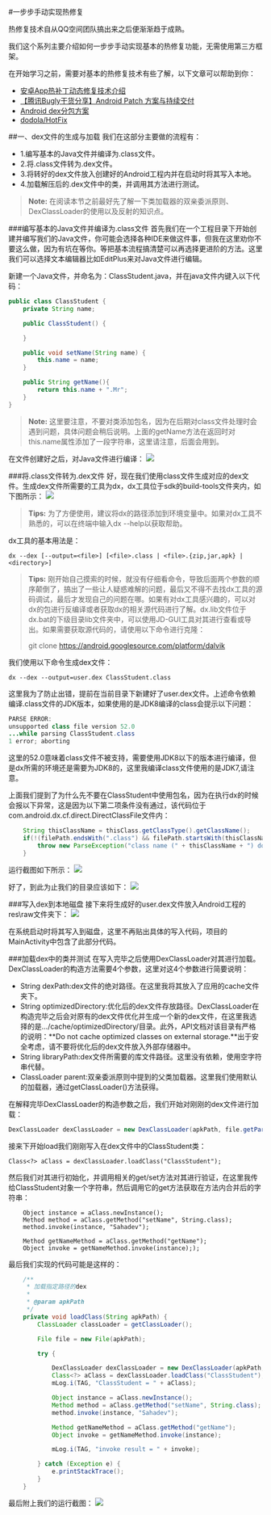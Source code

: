#一步步手动实现热修复

热修复技术自从QQ空间团队搞出来之后便渐渐趋于成熟。

我们这个系列主要介绍如何一步步手动实现基本的热修复功能，无需使用第三方框架。

在开始学习之前，需要对基本的热修复技术有些了解，以下文章可以帮助到你：

- [安卓App热补丁动态修复技术介绍](https://mp.weixin.qq.com/s?__biz=MzI1MTA1MzM2Nw==&mid=400118620&idx=1&sn=b4fdd5055731290eef12ad0d17f39d4a&scene=1&srcid=1106Imu9ZgwybID13e7y2nEi#wechat_redirect)
- [【腾讯Bugly干货分享】Android Patch 方案与持续交付](https://my.oschina.net/bugly/blog/727850)
- [Android dex分包方案](http://blog.csdn.net/vurtne_ye/article/details/39666381)
- [dodola/HotFix](https://github.com/dodola/HotFix)

##一、dex文件的生成与加载
我们在这部分主要做的流程有：

- 1.编写基本的Java文件并编译为.class文件。
- 2.将.class文件转为.dex文件。
- 3.将转好的dex文件放入创建好的Android工程内并在启动时将其写入本地。
- 4.加载解压后的.dex文件中的类，并调用其方法进行测试。

>**Note:** 在阅读本节之前最好先了解一下类加载器的双亲委派原则、DexClassLoader的使用以及反射的知识点。

###编写基本的Java文件并编译为.class文件
首先我们在一个工程目录下开始创建并编写我们的Java文件，你可能会选择各种IDE来做这件事，但我在这里劝你不要这么做，因为有坑在等你。等把基本流程搞清楚可以再选择更进阶的方法。这里我们可以选择文本编辑器比如EditPlus来对Java文件进行编辑。

新建一个Java文件，并命名为：ClassStudent.java，并在java文件内键入以下代码：
```java
public class ClassStudent {
	private String name;

	public ClassStudent() {

	}

	public void setName(String name) {
		this.name = name;
	}

	public String getName(){
		return this.name + ".Mr";	
	}
}
```

> **Note:** 这里要注意，不要对类添加包名，因为在后期对class文件处理时会遇到问题，具体问题会稍后说明。上面的getName方法在返回时对this.name属性添加了一段字符串，这里请注意，后面会用到。

在文件创建好之后，对Java文件进行编译：
![](https://code.csdn.net/u011064099/sahadevhotfix/blob/master/blogResource/20161123174417.png)

###将.class文件转为.dex文件
好，现在我们使用class文件生成对应的dex文件。生成dex文件所需要的工具为dx，dx工具位于sdk的build-tools文件夹内，如下图所示：
![](https://code.csdn.net/u011064099/sahadevhotfix/blob/master/blogResource/20161123175306.png)

> **Tips:** 为了方便使用，建议将dx的路径添加到环境变量中。如果对dx工具不熟悉的，可以在终端中输入dx --help以获取帮助。

dx工具的基本用法是：
```
dx --dex [--output=<file>] [<file>.class | <file>.{zip,jar,apk} | <directory>]
```

> **Tips:** 刚开始自己摸索的时候，就没有仔细看命令，导致后面两个参数的顺序颠倒了，搞出了一些让人疑惑难解的问题，最后又不得不去找dx工具的源码调试，最后才发现自己的问题在哪。如果有对dx工具感兴趣的，可以对dx的包进行反编译或者获取dx的相关源代码进行了解。dx.lib文件位于dx.bat的下级目录lib文件夹中，可以使用JD-GUI工具对其进行查看或导出。如果需要获取源代码的，请使用以下命令进行克隆：
> 
> git clone https://android.googlesource.com/platform/dalvik
> 

我们使用以下命令生成dex文件：
```
dx --dex --output=user.dex ClassStudent.class
```

这里我为了防止出错，提前在当前目录下新建好了user.dex文件。上述命令依赖编译.class文件的JDK版本，如果使用的是JDK8编译的class会提示以下问题：
```java
PARSE ERROR:
unsupported class file version 52.0
...while parsing ClassStudent.class
1 error; aborting
```

这里的52.0意味着class文件不被支持，需要使用JDK8以下的版本进行编译，但是dx所需的环境还是需要为JDK8的，这里我编译class文件使用的是JDK7,请注意。

上面我们提到了为什么先不要在ClassStudent中使用包名，因为在执行dx的时候会报以下异常，这是因为以下第二项条件没有通过，该代码位于com.android.dx.cf.direct.DirectClassFile文件内：
```java
	String thisClassName = thisClass.getClassType().getClassName();
	if(!(filePath.endsWith(".class") && filePath.startsWith(thisClassName) && (filePath.length()==(thisClassName.length()+6)))){
		throw new ParseException("class name (" + thisClassName + ") does not match path (" + filePath + ")");
	}
```

运行截图如下所示：
![](https://code.csdn.net/u011064099/sahadevhotfix/blob/master/blogResource/20161123160811.png)

好了，到此为止我们的目录应该如下：
![](https://code.csdn.net/u011064099/sahadevhotfix/blob/master/blogResource/20161123181510.png)

###写入dex到本地磁盘
接下来将生成好的user.dex文件放入Android工程的res\raw文件夹下：
![](https://code.csdn.net/u011064099/sahadevhotfix/blob/master/blogResource/20161123181909.png)

在系统启动时将其写入到磁盘，这里不再贴出具体的写入代码，项目的MainActivity中包含了此部分代码。

###加载dex中的类并测试
在写入完毕之后使用DexClassLoader对其进行加载。DexClassLoader的构造方法需要4个参数，这里对这4个参数进行简要说明：

- String dexPath:dex文件的绝对路径。在这里我将其放入了应用的cache文件夹下。
- String optimizedDirectory:优化后的dex文件存放路径。DexClassLoader在构造完毕之后会对原有的dex文件优化并生成一个新的dex文件，在这里我选择的是.../cache/optimizedDirectory/目录。此外，API文档对该目录有严格的说明：**Do not cache optimized classes on external storage.**出于安全考虑，请不要将优化后的dex文件放入外部存储器中。
- String libraryPath:dex文件所需要的库文件路径。这里没有依赖，使用空字符串代替。
- ClassLoader parent:双亲委派原则中提到的父类加载器。这里我们使用默认的加载器，通过getClassLoader()方法获得。

在解释完毕DexClassLoader的构造参数之后，我们开始对刚刚的dex文件进行加载：
```java
DexClassLoader dexClassLoader = new DexClassLoader(apkPath, file.getParent() + "/optimizedDirectory/", "", classLoader);
```

接来下开始load我们刚刚写入在dex文件中的ClassStudent类：
```
Class<?> aClass = dexClassLoader.loadClass("ClassStudent");
```

然后我们对其进行初始化，并调用相关的get/set方法对其进行验证，在这里我传给ClassStudent对象一个字符串，然后调用它的get方法获取在方法内合并后的字符串：
```
	Object instance = aClass.newInstance();
	Method method = aClass.getMethod("setName", String.class);
	method.invoke(instance, "Sahadev");
			
	Method getNameMethod = aClass.getMethod("getName");
	Object invoke = getNameMethod.invoke(instance););
```

最后我们实现的代码可能是这样的：
```java
    /**
     * 加载指定路径的dex
     *
     * @param apkPath
     */
    private void loadClass(String apkPath) {
        ClassLoader classLoader = getClassLoader();

        File file = new File(apkPath);

        try {

            DexClassLoader dexClassLoader = new DexClassLoader(apkPath, file.getParent() + "/optimizedDirectory/", "", classLoader);
            Class<?> aClass = dexClassLoader.loadClass("ClassStudent");
            mLog.i(TAG, "ClassStudent = " + aClass);

            Object instance = aClass.newInstance();
            Method method = aClass.getMethod("setName", String.class);
            method.invoke(instance, "Sahadev");

            Method getNameMethod = aClass.getMethod("getName");
            Object invoke = getNameMethod.invoke(instance);

            mLog.i(TAG, "invoke result = " + invoke);

        } catch (Exception e) {
            e.printStackTrace();
        }
    }
```

最后附上我们的运行截图：
![](https://code.csdn.net/u011064099/sahadevhotfix/blob/master/blogResource/194172438045771671.jpg)